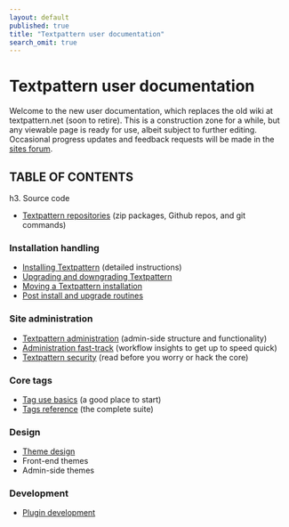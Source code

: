 ```yaml
---
layout: default
published: true
title: "Textpattern user documentation"
search_omit: true
---
```


# Textpattern user documentation

Welcome to the new user documentation, which replaces the old wiki at textpattern.net (soon to retire). This is a construction zone for a while, but any viewable page is ready for use, albeit subject to further editing. Occasional progress updates and feedback requests will be made in the [sites forum](http://forum.textpattern.com/viewforum.php?id=60).

## TABLE OF CONTENTS

h3. Source code

* [Textpattern repositories](development/txp-repositories) (zip packages, Github repos, and git commands)

### Installation handling

* [Installing Textpattern](installation/) (detailed instructions)
* [Upgrading and downgrading Textpattern](installation/upgrading-downgrading-txp)
* [Moving a Textpattern installation](installation/moving-txp)
* [Post install and upgrade routines](administration/post-install-and-upgrade-routines)

### Site administration

* [Textpattern administration](administration/) (admin-side structure and functionality)
* [Administration fast-track](administration/admin-fast-track) (workflow insights to get up to speed  quick)
* [Textpattern security](administration/security) (read before you worry or hack the core)

### Core tags

* [Tag use basics](tags/tag-basics/) (a good place to start)
* [Tags reference](tags/) (the complete suite)

### Design

* [Theme design](themes/)
* Front-end themes
* Admin-side themes

### Development

* [Plugin development](development/)
